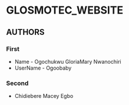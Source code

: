 # GLOSMOTEC_WEBSITE

## AUTHORS
### First
* Name - Ogochukwu GloriaMary Nwanochiri
* UserName - Ogoobaby

### Second
* <Name> Chidiebere Macey Egbo

